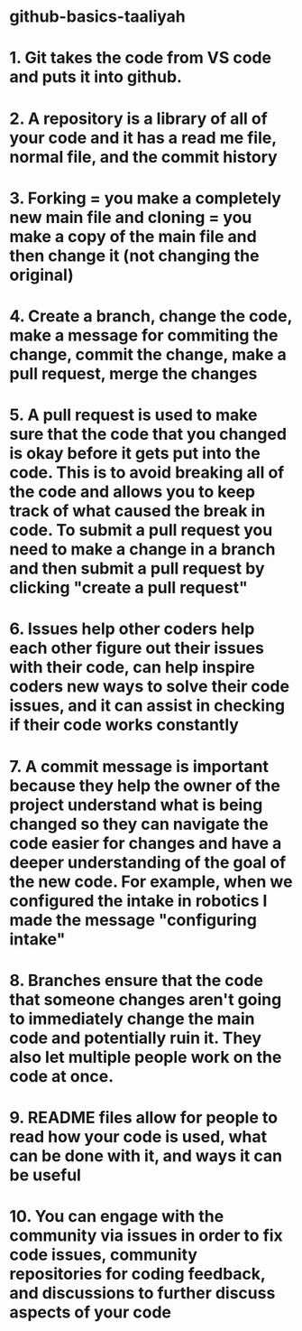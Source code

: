 # github-basics-taaliyah
# 1. Git takes the code from VS code and puts it into github.
# 2. A repository is a library of all of your code and it has a read me file, normal file, and the commit history
# 3. Forking = you make a completely new main file and cloning = you make a copy of the main file and then change it (not changing the original)
# 4. Create a branch, change the code, make a message for commiting the change, commit the change, make a pull request, merge the changes
# 5. A pull request is used to make sure that the code that you changed is okay before it gets put into the code. This is to avoid breaking all of the code and allows you to keep track of what caused the break in code. To submit a pull request you need to make a change in a branch and then submit a pull request by clicking "create a pull request"
# 6. Issues help other coders help each other figure out their issues with their code, can help inspire coders new ways to solve their code issues, and it can assist in checking if their code works constantly 
# 7. A commit message is important because they help the owner of the project understand what is being changed so they can navigate the code easier for changes and have a deeper understanding of the goal of the new code. For example, when we configured the intake in robotics I made the message "configuring intake" 
# 8. Branches ensure that the code that someone changes aren't going to immediately change the main code and potentially ruin it. They also let multiple people work on the code at once.
# 9. README files allow for people to read how your code is used, what can be done with it, and ways it can be useful
# 10. You can engage with the community via issues in order to fix code issues, community repositories for coding feedback, and discussions to further discuss aspects of your code
